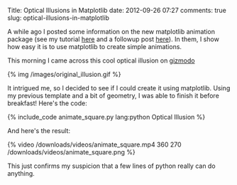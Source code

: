 Title: Optical Illusions in Matplotlib
date: 2012-09-26 07:27
comments: true
slug: optical-illusions-in-matplotlib

<!-- PELICAN_BEGIN_SUMMARY -->
A while ago I posted some information on the new matplotlib animation
package (see my tutorial
[here](/blog/2012/08/18/matplotlib-animation-tutorial) and
a followup post [here](/blog/2012/09/05/quantum-python)).  In them, I show
how easy it is to  use matplotlib to create simple animations.

This morning I came across this cool optical illusion on
[gizmodo](http://gizmodo.com/5945194/this-optical-trick-is-annoying-the-hell-out-of-me)

{% img /images/original_illusion.gif %}

<!-- PELICAN_END_SUMMARY -->

It intrigued me, so I decided to see if I could create it using matplotlib.
Using my previous template and a bit of geometry, I was able to finish it
before breakfast!  Here's the code:

{% include_code animate_square.py lang:python Optical Illusion %}

And here's the result:

{% video /downloads/videos/animate_square.mp4 360 270 /downloads/videos/animate_square.png %}

This just confirms my suspicion that a few lines of python really can do
anything.